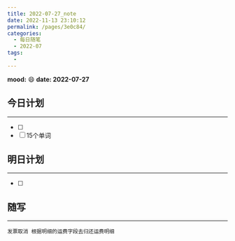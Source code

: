 ```yaml
---
title: 2022-07-27_note
date: 2022-11-13 23:10:12
permalink: /pages/3e0c84/
categories:
  - 每日随笔
  - 2022-07
tags:
  - 
---
```

**mood:** :smile:  									**date: 2022-07-27**  
## 今日计划  
------
- [ ]  
- [ ]  15个单词
## 明日计划  
------
- [ ]  
## 随写 
------

```
发票取消 根据明细的运费字段去归还运费明细
```

